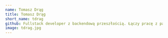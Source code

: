 ```yaml
---
name: Tomasz Drąg
title: Tomasz Drąg
short_name: tdrag
github: Fullstack developer z backendową przeszłością. Łączy pracę z pasją i stara się ciągle rozwijać swoje umiejętności. W wolnych chwilach lubi pisać aplikacje, które przydają się w codziennych życiu. Wielki fan wycieczek kulinarnych i miłośnik sushi.
image: tdrag.jpg
---
```


